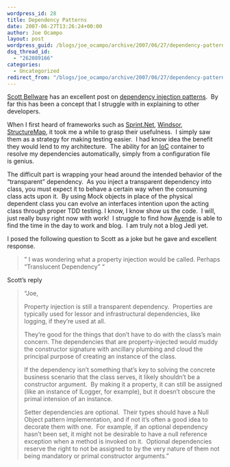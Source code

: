 ```yaml
---
wordpress_id: 28
title: Dependency Patterns
date: 2007-06-27T13:26:24+00:00
author: Joe Ocampo
layout: post
wordpress_guid: /blogs/joe_ocampo/archive/2007/06/27/dependency-patterns.aspx
dsq_thread_id:
  - "262089166"
categories:
  - Uncategorized
redirect_from: "/blogs/joe_ocampo/archive/2007/06/27/dependency-patterns.aspx/"
---
```

<a href="http://codebetter.com/blogs/scott.bellware/default.aspx" target="_blank">Scott Bellware</a> has an excellent post on <a href="http://codebetter.com/blogs/scott.bellware/archive/2007/06/26/164729.aspx" target="_blank">dependency injection patterns</a>.&nbsp; By far this has been a concept that I struggle with in explaining to other developers.

When I first heard of frameworks such as <a href="http://www.springframework.net/" target="_blank">Sprint.Net</a>, <a href="http://www.castleproject.org/container/index.html" target="_blank">Windsor</a>, <a href="http://structuremap.sourceforge.net/Default.htm" target="_blank">StructureMap</a>, it took me a while to grasp their usefulness.&nbsp; I simply saw them as a strategy for making testing easier.&nbsp; I had know idea the benefit they would lend to my architecture.&nbsp; The ability for an <a href="http://en.wikipedia.org/wiki/Inversion_of_control" target="_blank">IoC</a> container to resolve my dependencies automatically, simply from a configuration file is&nbsp;genius.&nbsp; 

The difficult part is wrapping your head around the intended behavior of the &#8220;transparent&#8221; dependency.&nbsp; As you&nbsp;inject a transparent dependency into class, you must expect it to behave a certain way when the consuming class acts upon it.&nbsp; By using Mock objects in place of the physical dependent class you can evolve an interfaces intention upon the acting class through proper TDD testing. I know, I know show us the code.&nbsp; I will, just really busy right now with work!&nbsp; I struggle to find how <a href="http://www.ayende.com/default.aspx" target="_blank">Ayende</a> is able to find the time in the day to work and blog.&nbsp; I am truly not a blog Jedi yet.

I posed the following question to Scott as a joke but he gave and excellent response.

> &#8221;&nbsp;I was wondering what a property injection would be called. Perhaps “Translucent Dependency” &#8220;

Scott&#8217;s reply

> &#8220;Joe,
> 
> Property injection is still a transparent dependency. &nbsp;Properties are typically used for lessor and infrastructural dependencies, like logging, if they&#8217;re used at all. 
> 
> They&#8217;re good for the things that don&#8217;t have to do with the class&#8217;s main concern. The dependencies that are property-injected would muddy the constructor signature with ancillary plumbing and cloud the principal purpose of creating an instance of the class. 
> 
> If the dependency isn&#8217;t something that&#8217;s key to solving the concrete business scenario that the class serves, it likely shouldn&#8217;t be a constructor argument. &nbsp;By making it a property, it can still be assigned (like an instance of ILogger, for example), but it doesn&#8217;t obscure the primal intension of an instance. 
> 
> Setter dependencies are optional.&nbsp; Their types should have a Null Object pattern implementation, and if not it&#8217;s often a good idea to decorate them with one.&nbsp; For example, if an optional dependency hasn&#8217;t been set, it might not be desirable to have a null reference exception when a method is invoked on it.&nbsp; Optional dependencies reserve the right to not be assigned to by the very nature of them not being mandatory or primal constructor arguments.&#8221;